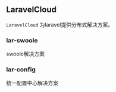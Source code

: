 ## LaravelCloud

`LaravelCloud` 为laravel提供分布式解决方案。

### lar-swoole
swoole解决方案

### lar-config
统一配置中心解决方案
